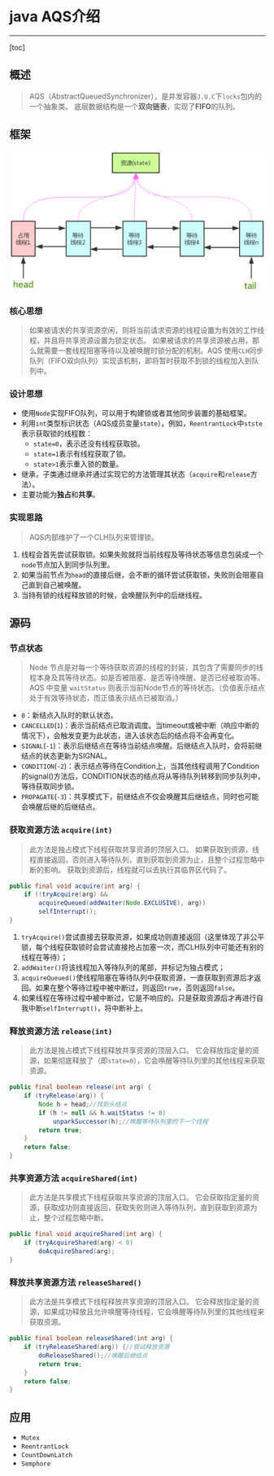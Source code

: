# java AQS介绍

---

[toc]

## 概述

> AQS（AbstractQueuedSynchronizer），是并发容器`J.U.C`下`locks`包内的一个抽象类。
> 底层数据结构是一个**双向链表**，实现了**FIFO**的队列。

## 框架

![AQS](../../md/java-juc/AQS.png)

### 核心思想

> 如果被请求的共享资源空闲，则将当前请求资源的线程设置为有效的工作线程，并且将共享资源设置为锁定状态。
> 如果被请求的共享资源被占用，那么就需要一套线程阻塞等待以及被唤醒时锁分配的机制。AQS 使用`CLH`同步队列（FIFO双向队列）实现该机制，即将暂时获取不到锁的线程加入到队列中。

### 设计思想

- 使用`Node`实现FIFO队列，可以用于构建锁或者其他同步装置的基础框架。
- 利用`int`类型标识状态（AQS成员变量`state`）。例如，`ReentrantLock`中`stste`表示获取锁的线程数：
  - `state=0`，表示还没有线程获取锁。
  - `state=1`表示有线程获取了锁。
  - `state>1`表示重入锁的数量。
- 继承，子类通过继承并通过实现它的方法管理其状态（`acquire`和`release`方法）。
- 主要功能为**独占**和**共享**。

### 实现思路

> AQS内部维护了一个CLH队列来管理锁。

1. 线程会首先尝试获取锁。如果失败就将当前线程及等待状态等信息包装成一个`node`节点加入到同步队列里。
1. 如果当前节点为`head`的直接后继，会不断的循环尝试获取锁，失败则会阻塞自己直到自己被唤醒。
1. 当持有锁的线程释放锁的时候，会唤醒队列中的后继线程。

## 源码

### 节点状态

> Node 节点是对每一个等待获取资源的线程的封装，其包含了需要同步的线程本身及其等待状态。如是否被阻塞、是否等待唤醒、是否已经被取消等。
> AQS 中变量 `waitStatus` 则表示当前Node节点的等待状态。（负值表示结点处于有效等待状态，而正值表示结点已被取消。）

- `0`：新结点入队时的默认状态。
- `CANCELLED`(`1`)：表示当前结点已取消调度。当timeout或被中断（响应中断的情况下），会触发变更为此状态，进入该状态后的结点将不会再变化。
- `SIGNAL`(`-1`)：表示后继结点在等待当前结点唤醒。后继结点入队时，会将前继结点的状态更新为SIGNAL。
- `CONDITION`(`-2`)：表示结点等待在Condition上，当其他线程调用了Condition的signal()方法后，CONDITION状态的结点将从等待队列转移到同步队列中，等待获取同步锁。
- `PROPAGATE`(`-3`)：共享模式下，前继结点不仅会唤醒其后继结点，同时也可能会唤醒后继的后继结点。

### 获取资源方法 `acquire(int)`

> 此方法是独占模式下线程获取共享资源的顶层入口。
> 如果获取到资源，线程直接返回，否则进入等待队列，直到获取到资源为止，且整个过程忽略中断的影响。
> 获取到资源后，线程就可以去执行其临界区代码了。

```java
public final void acquire(int arg) {
    if (!tryAcquire(arg) &&
        acquireQueued(addWaiter(Node.EXCLUSIVE), arg))
        selfInterrupt();
}
```

1. `tryAcquire()`尝试直接去获取资源，如果成功则直接返回（这里体现了非公平锁，每个线程获取锁时会尝试直接抢占加塞一次，而CLH队列中可能还有别的线程在等待）；
1. `addWaiter()`将该线程加入等待队列的尾部，并标记为独占模式；
1. `acquireQueued()`使线程阻塞在等待队列中获取资源，一直获取到资源后才返回。如果在整个等待过程中被中断过，则返回`true`，否则返回`false`。
1. 如果线程在等待过程中被中断过，它是不响应的。只是获取资源后才再进行自我中断`selfInterrupt()`，将中断补上。

### 释放资源方法 `release(int)`

> 此方法是独占模式下线程释放共享资源的顶层入口。
> 它会释放指定量的资源，如果彻底释放了（即`state=0`），它会唤醒等待队列里的其他线程来获取资源。

```java
public final boolean release(int arg) {
    if (tryRelease(arg)) {
        Node h = head;//找到头结点
        if (h != null && h.waitStatus != 0)
            unparkSuccessor(h);//唤醒等待队列里的下一个线程
        return true;
    }
    return false;
}
```

### 共享资源方法 `acquireShared(int)`

> 此方法是共享模式下线程获取共享资源的顶层入口。
> 它会获取指定量的资源，获取成功则直接返回，获取失败则进入等待队列，直到获取到资源为止，整个过程忽略中断。

```java
public final void acquireShared(int arg) {
    if (tryAcquireShared(arg) < 0)
        doAcquireShared(arg);
}
```

### 释放共享资源方法 `releaseShared()`

> 此方法是共享模式下线程释放共享资源的顶层入口。
> 它会释放指定量的资源，如果成功释放且允许唤醒等待线程，它会唤醒等待队列里的其他线程来获取资源。

```java
public final boolean releaseShared(int arg) {
    if (tryReleaseShared(arg)) {//尝试释放资源
        doReleaseShared();//唤醒后继结点
        return true;
    }
    return false;
}
```

## 应用

- `Mutex`
- `ReentrantLock`
- `CountDownLatch`
- `Semphore`
